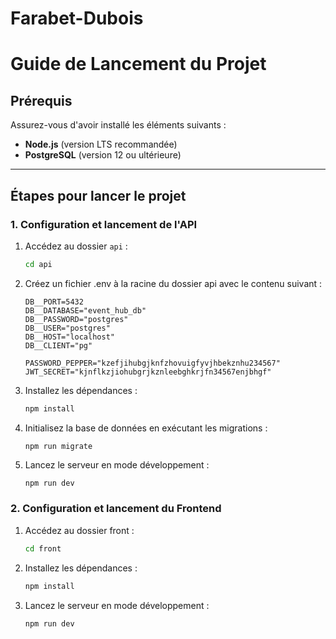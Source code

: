 # Farabet-Dubois

# Guide de Lancement du Projet

## Prérequis
Assurez-vous d'avoir installé les éléments suivants :
- **Node.js** (version LTS recommandée)
- **PostgreSQL** (version 12 ou ultérieure)

---

## Étapes pour lancer le projet

### 1. Configuration et lancement de l'API
1. Accédez au dossier `api` :
   ```bash
   cd api
   ```

 2. Créez un fichier .env à la racine du dossier api avec le contenu suivant :

    ```
    DB__PORT=5432
    DB__DATABASE="event_hub_db"
    DB__PASSWORD="postgres"
    DB__USER="postgres"
    DB__HOST="localhost"
    DB__CLIENT="pg"

    PASSWORD_PEPPER="kzefjihubgjknfzhovuigfyvjhbekznhu234567"
    JWT_SECRET="kjnflkzjiohubgrjkznleebghkrjfn34567enjbhgf"
    ```
 3. Installez les dépendances :

    ```bash
    npm install
    ```

 4. Initialisez la base de données en exécutant les migrations :

    ```
    npm run migrate
    ```

 5. Lancez le serveur en mode développement :
    
    ```bash
    npm run dev
    ```

### 2. Configuration et lancement du Frontend

 1. Accédez au dossier front :

    ```bash
    cd front
    ```
 2. Installez les dépendances :

    ```bash
    npm install
    ```

3. Lancez le serveur en mode développement :
    
    ```bash
    npm run dev
    ```
